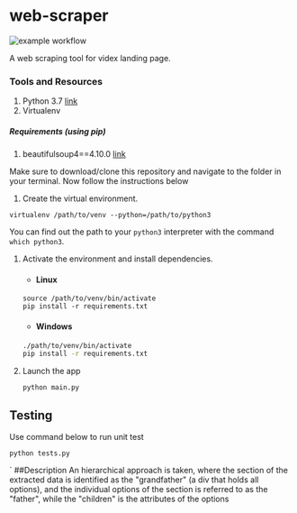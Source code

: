 # web-scraper
![example workflow](https://github.com/opeyemiyg/web-scraper/actions/workflows/python-app.yml/badge.svg) <br>

A web scraping tool for videx landing page.

### Tools and Resources
1. Python 3.7 [link](https://www.python.org/downloads/)
1. Virtualenv

##### Requirements (using pip)
1. beautifulsoup4==4.10.0 [link](https://pypi.org/project/beautifulsoup4/)



Make sure to download/clone this repository and navigate to the folder in your terminal. Now follow the instructions below

1. Create the virtual environment.
```shell script
virtualenv /path/to/venv --python=/path/to/python3
```
You can find out the path to your `python3` interpreter with the command `which python3`.


1. Activate the environment and install dependencies.
    - #### Linux
    ```shell script
    source /path/to/venv/bin/activate
    pip install -r requirements.txt
    ```

    - #### Windows
    ```cmd
    ./path/to/venv/bin/activate
    pip install -r requirements.txt
    ```
1. Launch the app
    ```shell script
    python main.py
    ```
   
## Testing
Use command below to run unit test
```shell script
python tests.py
```
`
##Description
An hierarchical approach is taken, where the section of the extracted data is identified as the "grandfather" (a div that holds all options), and the individual options of the section is referred to as the "father", while the "children" is the attributes of the options
